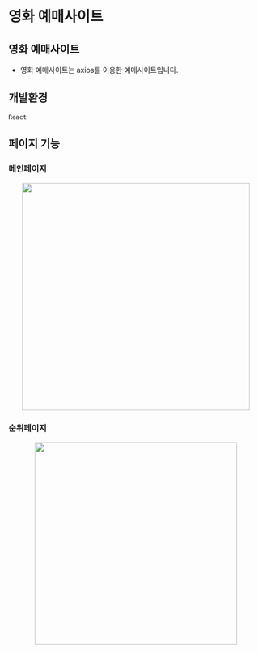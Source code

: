 # 영화 예매사이트

## 영화 예매사이트

- 영화 예매사이트는 axios를 이용한 예매사이트입니다.

## 개발환경

`React`

## 페이지 기능

### 메인페이지
<div align="center">
  <img src="https://github.com/jmsyaya/Movie-Information/assets/63501931/606372d5-4693-4671-9d15-21adf2bb19f9" width="450" />
</div>

### 순위페이지
<div align="center">
  <img src="" width="400" />
</div>
